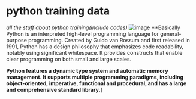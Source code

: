 # python training data
*all the stuff about python training(include codes)*
![image](https://www.technotification.com/wp-content/uploads/2017/05/Python-programming-compressed.jpg)
**Basically Python is an interpreted high-level programming language for general-purpose programming. Created by Guido van Rossum and first released in 1991, Python has a design philosophy that emphasizes code readability, notably using significant whitespace. It provides constructs that enable clear programming on both small and large scales.

**Python features a dynamic type system and automatic memory management. It supports multiple programming paradigms, including object-oriented, imperative, functional and procedural, and has a large and comprehensive standard library.[**
